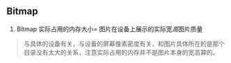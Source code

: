 
## Bitmap 
1. Bitmap 实际占用的内存大小= 图片在设备上展示的实际宽*高*图片质量
> 与具体的设备有关，与设备的屏幕像素密度有关，和图片具体所在的是那个目录没有太大的关系，注意实际占用的内存并不是图片本身的宽高算的。